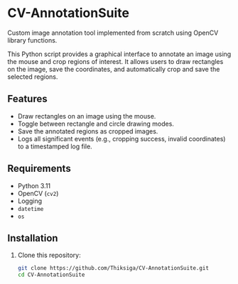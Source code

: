 # CV-AnnotationSuite
Custom image annotation tool implemented from scratch using OpenCV library functions.

This Python script provides a graphical interface to annotate an image using the mouse and crop regions of interest. It allows users to draw rectangles on the image, save the coordinates, and automatically crop and save the selected regions.

## Features
- Draw rectangles on an image using the mouse.
- Toggle between rectangle and circle drawing modes.
- Save the annotated regions as cropped images.
- Logs all significant events (e.g., cropping success, invalid coordinates) to a timestamped log file.

## Requirements
- Python 3.11
- OpenCV (`cv2`)
- Logging
- `datetime`
- `os`

## Installation
1. Clone this repository:
   ```bash
   git clone https://github.com/Thiksiga/CV-AnnotationSuite.git
   cd CV-AnnotationSuite
